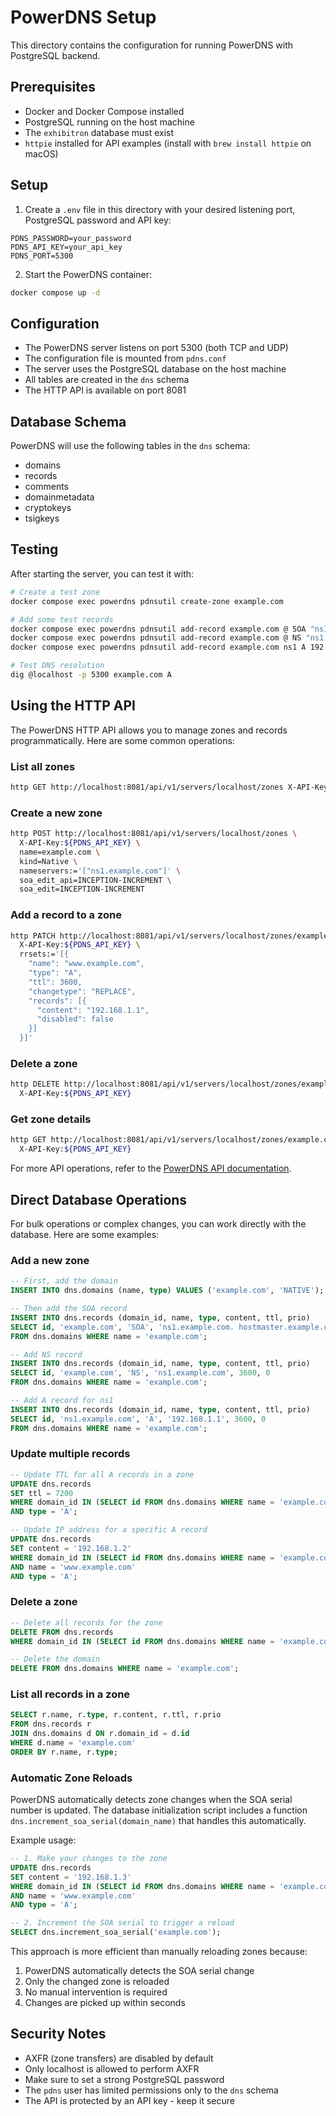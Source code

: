# PowerDNS Setup

This directory contains the configuration for running PowerDNS with
PostgreSQL backend.

## Prerequisites

- Docker and Docker Compose installed
- PostgreSQL running on the host machine
- The `exhibitron` database must exist
- `httpie` installed for API examples (install with `brew install httpie` on macOS)

## Setup

1. Create a `.env` file in this directory with your desired listening
   port, PostgreSQL password and API key:

```
PDNS_PASSWORD=your_password
PDNS_API_KEY=your_api_key
PDNS_PORT=5300
```

2. Start the PowerDNS container:
```bash
docker compose up -d
```

## Configuration

- The PowerDNS server listens on port 5300 (both TCP and UDP)
- The configuration file is mounted from `pdns.conf`
- The server uses the PostgreSQL database on the host machine
- All tables are created in the `dns` schema
- The HTTP API is available on port 8081

## Database Schema

PowerDNS will use the following tables in the `dns` schema:
- domains
- records
- comments
- domainmetadata
- cryptokeys
- tsigkeys

## Testing

After starting the server, you can test it with:

```bash
# Create a test zone
docker compose exec powerdns pdnsutil create-zone example.com

# Add some test records
docker compose exec powerdns pdnsutil add-record example.com @ SOA "ns1.example.com. hostmaster.example.com. 1 10800 3600 604800 3600"
docker compose exec powerdns pdnsutil add-record example.com @ NS "ns1.example.com."
docker compose exec powerdns pdnsutil add-record example.com ns1 A 192.168.1.1

# Test DNS resolution
dig @localhost -p 5300 example.com A
```

## Using the HTTP API

The PowerDNS HTTP API allows you to manage zones and records programmatically. Here are some common operations:

### List all zones
```bash
http GET http://localhost:8081/api/v1/servers/localhost/zones X-API-Key:${PDNS_API_KEY}
```

### Create a new zone
```bash
http POST http://localhost:8081/api/v1/servers/localhost/zones \
  X-API-Key:${PDNS_API_KEY} \
  name=example.com \
  kind=Native \
  nameservers:='["ns1.example.com"]' \
  soa_edit_api=INCEPTION-INCREMENT \
  soa_edit=INCEPTION-INCREMENT
```

### Add a record to a zone
```bash
http PATCH http://localhost:8081/api/v1/servers/localhost/zones/example.com \
  X-API-Key:${PDNS_API_KEY} \
  rrsets:='[{
    "name": "www.example.com",
    "type": "A",
    "ttl": 3600,
    "changetype": "REPLACE",
    "records": [{
      "content": "192.168.1.1",
      "disabled": false
    }]
  }]'
```

### Delete a zone
```bash
http DELETE http://localhost:8081/api/v1/servers/localhost/zones/example.com \
  X-API-Key:${PDNS_API_KEY}
```

### Get zone details
```bash
http GET http://localhost:8081/api/v1/servers/localhost/zones/example.com \
  X-API-Key:${PDNS_API_KEY}
```

For more API operations, refer to the [PowerDNS API documentation](https://doc.powerdns.com/authoritative/http-api/index.html).

## Direct Database Operations

For bulk operations or complex changes, you can work directly with the database. Here are some examples:

### Add a new zone
```sql
-- First, add the domain
INSERT INTO dns.domains (name, type) VALUES ('example.com', 'NATIVE');

-- Then add the SOA record
INSERT INTO dns.records (domain_id, name, type, content, ttl, prio)
SELECT id, 'example.com', 'SOA', 'ns1.example.com. hostmaster.example.com. 1 10800 3600 604800 3600', 3600, 0
FROM dns.domains WHERE name = 'example.com';

-- Add NS record
INSERT INTO dns.records (domain_id, name, type, content, ttl, prio)
SELECT id, 'example.com', 'NS', 'ns1.example.com', 3600, 0
FROM dns.domains WHERE name = 'example.com';

-- Add A record for ns1
INSERT INTO dns.records (domain_id, name, type, content, ttl, prio)
SELECT id, 'ns1.example.com', 'A', '192.168.1.1', 3600, 0
FROM dns.domains WHERE name = 'example.com';
```

### Update multiple records
```sql
-- Update TTL for all A records in a zone
UPDATE dns.records
SET ttl = 7200
WHERE domain_id IN (SELECT id FROM dns.domains WHERE name = 'example.com')
AND type = 'A';

-- Update IP address for a specific A record
UPDATE dns.records
SET content = '192.168.1.2'
WHERE domain_id IN (SELECT id FROM dns.domains WHERE name = 'example.com')
AND name = 'www.example.com'
AND type = 'A';
```

### Delete a zone
```sql
-- Delete all records for the zone
DELETE FROM dns.records
WHERE domain_id IN (SELECT id FROM dns.domains WHERE name = 'example.com');

-- Delete the domain
DELETE FROM dns.domains WHERE name = 'example.com';
```

### List all records in a zone
```sql
SELECT r.name, r.type, r.content, r.ttl, r.prio
FROM dns.records r
JOIN dns.domains d ON r.domain_id = d.id
WHERE d.name = 'example.com'
ORDER BY r.name, r.type;
```

### Automatic Zone Reloads

PowerDNS automatically detects zone changes when the SOA serial number is updated. The database initialization script includes a function `dns.increment_soa_serial(domain_name)` that handles this automatically.

Example usage:
```sql
-- 1. Make your changes to the zone
UPDATE dns.records
SET content = '192.168.1.3'
WHERE domain_id IN (SELECT id FROM dns.domains WHERE name = 'example.com')
AND name = 'www.example.com'
AND type = 'A';

-- 2. Increment the SOA serial to trigger a reload
SELECT dns.increment_soa_serial('example.com');
```

This approach is more efficient than manually reloading zones because:
1. PowerDNS automatically detects the SOA serial change
2. Only the changed zone is reloaded
3. No manual intervention is required
4. Changes are picked up within seconds

## Security Notes

- AXFR (zone transfers) are disabled by default
- Only localhost is allowed to perform AXFR
- Make sure to set a strong PostgreSQL password
- The `pdns` user has limited permissions only to the `dns` schema
- The API is protected by an API key - keep it secure
